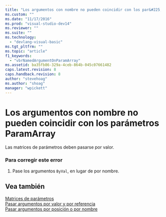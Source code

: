 ```yaml
---
title: "Los argumentos con nombre no pueden coincidir con los par&#225;metros ParamArray | Microsoft Docs"
ms.custom: ""
ms.date: "11/17/2016"
ms.prod: "visual-studio-dev14"
ms.reviewer: ""
ms.suite: ""
ms.technology: 
  - "devlang-visual-basic"
ms.tgt_pltfrm: ""
ms.topic: "article"
f1_keywords: 
  - "vbrNamedArgumentOnParamArray"
ms.assetid: ba35fb86-329a-4ceb-864b-045c07661482
caps.latest.revision: 8
caps.handback.revision: 8
author: "stevehoag"
ms.author: "shoag"
manager: "wpickett"
---
```

# Los argumentos con nombre no pueden coincidir con los par&#225;metros ParamArray
Las matrices de parámetros deben pasarse por valor.  
  
### Para corregir este error  
  
1.  Pase los argumentos `ByVal`, en lugar de por nombre.  
  
## Vea también  
 [Matrices de parámetros](../Topic/Parameter%20Arrays%20\(Visual%20Basic\).md)   
 [Pasar argumentos por valor y por referencia](../Topic/Passing%20Arguments%20by%20Value%20and%20by%20Reference%20\(Visual%20Basic\).md)   
 [Pasar argumentos por posición o por nombre](../Topic/Passing%20Arguments%20by%20Position%20and%20by%20Name%20\(Visual%20Basic\).md)